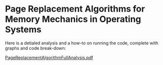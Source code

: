 # Page Replacement Algorithms for Memory Mechanics in Operating Systems

Here is a detialed analysis and a how-to on running the code, complete with graphs and code break-down:

[PageReplacementAlgorithmFullAnalysis.pdf](https://github.com/Austin-Faulkner/Page_Replacement_Algorithms/files/8351659/PageReplacementAlgorithmFullAnalysis.pdf)


